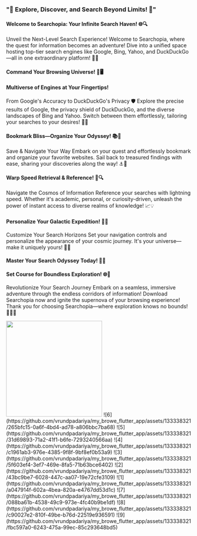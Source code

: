 ### "🌟 Explore, Discover, and Search Beyond Limits! 🚀"

#### Welcome to Searchopia: Your Infinite Search Haven! 🌐🔍

Unveil the Next-Level Search Experience!
Welcome to Searchopia, where the quest for information becomes an adventure! Dive into a unified space hosting top-tier search engines like Google, Bing, Yahoo, and DuckDuckGo—all in one extraordinary platform! 🌟🔮

#### Command Your Browsing Universe! 🌌🖥️

#### Multiverse of Engines at Your Fingertips!
From Google's Accuracy to DuckDuckGo's Privacy 🛡️
Explore the precise results of Google, the privacy shield of DuckDuckGo, and the diverse landscapes of Bing and Yahoo. Switch between them effortlessly, tailoring your searches to your desires! 🎩✨

#### Bookmark Bliss—Organize Your Odyssey! 📚💫
Save & Navigate Your Way
Embark on your quest and effortlessly bookmark and organize your favorite websites. Sail back to treasured findings with ease, sharing your discoveries along the way! ⚓📖

#### Warp Speed Retrieval & Reference! 🚀🔍
Navigate the Cosmos of Information
Reference your searches with lightning speed. Whether it's academic, personal, or curiosity-driven, unleash the power of instant access to diverse realms of knowledge! 📈💡

#### Personalize Your Galactic Expedition! 🌌🎨
Customize Your Search Horizons
Set your navigation controls and personalize the appearance of your cosmic journey. It's your universe—make it uniquely yours! 🌈🚀

#### Master Your Search Odyssey Today! 🌟🚀

#### Set Course for Boundless Exploration! 🌐🌟
Revolutionize Your Search Journey
Embark on a seamless, immersive adventure through the endless corridors of information! Download Searchopia now and ignite the supernova of your browsing experience! Thank you for choosing Searchopia—where exploration knows no bounds! 🚀🔭✨


<img src="" height="260">
![6](https://github.com/vrundpadariya/my_browe_flutter_app/assets/133338321/265bfc15-0a6f-4bd4-ad78-a806bbc7ba68)
![5](https://github.com/vrundpadariya/my_browe_flutter_app/assets/133338321/31d69893-71a2-41f1-b6fe-7293240566aa)
![4](https://github.com/vrundpadariya/my_browe_flutter_app/assets/133338321/c1961ab3-976e-4385-9f8f-9bf8ef0b53a9)
![3](https://github.com/vrundpadariya/my_browe_flutter_app/assets/133338321/5f603ef4-3ef7-469e-8fa5-71b63bce6402)
![2](https://github.com/vrundpadariya/my_browe_flutter_app/assets/133338321/43bc9be7-6028-447c-aa07-19e72cfe3109)
![1](https://github.com/vrundpadariya/my_browe_flutter_app/assets/133338321/a047914f-602a-4bea-820a-e4767dd53d1c)
![7](https://github.com/vrundpadariya/my_browe_flutter_app/assets/133338321/088ba61b-4538-49c9-973e-4fc40b9be1df)
![8](https://github.com/vrundpadariya/my_browe_flutter_app/assets/133338321/c90027e2-810f-49be-b76d-22519e936591)
![9](https://github.com/vrundpadariya/my_browe_flutter_app/assets/133338321/fbc597a0-6243-475a-99ec-85c293648bd5)
